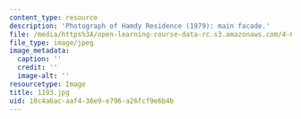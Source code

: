 ```yaml
---
content_type: resource
description: 'Photograph of Hamdy Residence (1979): main facade.'
file: /media/https%3A/open-learning-course-data-rc.s3.amazonaws.com/4-615-the-architecture-of-cairo-spring-2002/18c4a6acaaf436e9e796a26fcf9e6b4b_1193.jpg
file_type: image/jpeg
image_metadata:
  caption: ''
  credit: ''
  image-alt: ''
resourcetype: Image
title: 1193.jpg
uid: 18c4a6ac-aaf4-36e9-e796-a26fcf9e6b4b
---
```

